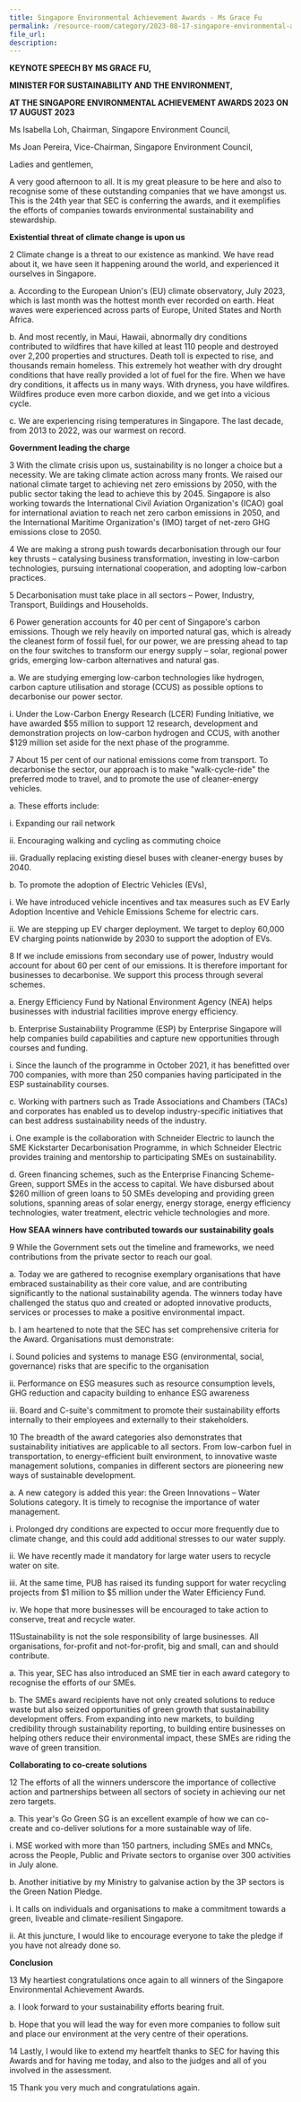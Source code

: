 ```yaml
---
title: Singapore Environmental Achievement Awards - Ms Grace Fu
permalink: /resource-room/category/2023-08-17-singapore-environmental-achievement-awards
file_url:
description:
---
```

**KEYNOTE SPEECH BY MS GRACE FU,**

**MINISTER FOR SUSTAINABILITY AND THE ENVIRONMENT,**

**AT THE SINGAPORE ENVIRONMENTAL ACHIEVEMENT AWARDS 2023 ON 17 AUGUST 2023**

Ms Isabella Loh, Chairman, Singapore Environment Council,

Ms Joan Pereira, Vice-Chairman, Singapore Environment Council,

Ladies and gentlemen,

A very good afternoon to all. It is my great pleasure to be here and also to recognise some of these outstanding companies that we have amongst us. This is the 24th year that SEC is conferring the awards, and it exemplifies the efforts of companies towards environmental sustainability and stewardship.

**Existential threat of climate change is upon us**

2 Climate change is a threat to our existence as mankind. We have read about it, we have seen it happening around the world, and experienced it ourselves in Singapore.

a. According to the European Union's (EU) climate observatory, July 2023, which is last month was the hottest month ever recorded on earth. Heat waves were experienced across parts of Europe, United States and North Africa.

b. And most recently, in Maui, Hawaii, abnormally dry conditions contributed to wildfires that have killed at least 110 people and destroyed over 2,200 properties and structures. Death toll is expected to rise, and thousands remain homeless. This extremely hot weather with dry drought conditions that have really provided a lot of fuel for the fire. When we have dry conditions, it affects us in many ways. With dryness, you have wildfires. Wildfires produce even more carbon dioxide, and we get into a vicious cycle.

c. We are experiencing rising temperatures in Singapore. The last decade, from 2013 to 2022, was our warmest on record.

**Government leading the charge**

3 With the climate crisis upon us, sustainability is no longer a choice but a necessity. We are taking climate action across many fronts. We raised our national climate target to achieving net zero emissions by 2050, with the public sector taking the lead to achieve this by 2045. Singapore is also working towards the International Civil Aviation Organization's (ICAO) goal for international aviation to reach net zero carbon emissions in 2050, and the International Maritime Organization's (IMO) target of net-zero GHG emissions close to 2050.

4 We are making a strong push towards decarbonisation through our four key thrusts – catalysing business transformation, investing in low-carbon technologies, pursuing international cooperation, and adopting low-carbon practices.

5 Decarbonisation must take place in all sectors – Power, Industry, Transport, Buildings and Households.

6 Power generation accounts for 40 per cent of Singapore's carbon emissions. Though we rely heavily on imported natural gas, which is already the cleanest form of fossil fuel, for our power, we are pressing ahead to tap on the four switches to transform our energy supply – solar, regional power grids, emerging low-carbon alternatives and natural gas.

a. We are studying emerging low-carbon technologies like hydrogen, carbon capture utilisation and storage (CCUS) as possible options to decarbonise our power sector.

i. Under the Low-Carbon Energy Research (LCER) Funding Initiative, we have awarded $55 million to support 12 research, development and demonstration projects on low-carbon hydrogen and CCUS, with another $129 million set aside for the next phase of the programme.

7 About 15 per cent of our national emissions come from transport. To decarbonise the sector, our approach is to make "walk-cycle-ride" the preferred mode to travel, and to promote the use of cleaner-energy vehicles.

a. These efforts include:

i. Expanding our rail network

ii. Encouraging walking and cycling as commuting choice

iii. Gradually replacing existing diesel buses with cleaner-energy buses by 2040.

b. To promote the adoption of Electric Vehicles (EVs),

i. We have introduced vehicle incentives and tax measures such as EV Early Adoption Incentive and Vehicle Emissions Scheme for electric cars.

ii. We are stepping up EV charger deployment. We target to deploy 60,000 EV charging points nationwide by 2030 to support the adoption of EVs.

8 If we include emissions from secondary use of power, Industry would account for about 60 per cent of our emissions. It is therefore important for businesses to decarbonise. We support this process through several schemes.

a. Energy Efficiency Fund by National Environment Agency (NEA) helps businesses with industrial facilities improve energy efficiency.

b. Enterprise Sustainability Programme (ESP) by Enterprise Singapore will help companies build capabilities and capture new opportunities through courses and funding.

i. Since the launch of the programme in October 2021, it has benefitted over 700 companies, with more than 250 companies having participated in the ESP sustainability courses.

c. Working with partners such as Trade Associations and Chambers (TACs) and corporates has enabled us to develop industry-specific initiatives that can best address sustainability needs of the industry.

i. One example is the collaboration with Schneider Electric to launch the SME Kickstarter Decarbonisation Programme, in which Schneider Electric provides training and mentorship to participating SMEs on sustainability.

d. Green financing schemes, such as the Enterprise Financing Scheme-Green, support SMEs in the access to capital. We have disbursed about $260 million of green loans to 50 SMEs developing and providing green solutions, spanning areas of solar energy, energy storage, energy efficiency technologies, water treatment, electric vehicle technologies and more.

**How SEAA winners have contributed towards our sustainability goals**

9 While the Government sets out the timeline and frameworks, we need contributions from the private sector to reach our goal.

a. Today we are gathered to recognise exemplary organisations that have embraced sustainability as their core value, and are contributing significantly to the national sustainability agenda. The winners today have challenged the status quo and created or adopted innovative products, services or processes to make a positive environmental impact.

b. I am heartened to note that the SEC has set comprehensive criteria for the Award. Organisations must demonstrate:

i. Sound policies and systems to manage ESG (environmental, social, governance) risks that are specific to the organisation

ii. Performance on ESG measures such as resource consumption levels, GHG reduction and capacity building to enhance ESG awareness

iii. Board and C-suite's commitment to promote their sustainability efforts internally to their employees and externally to their stakeholders.

10 The breadth of the award categories also demonstrates that sustainability initiatives are applicable to all sectors. From low-carbon fuel in transportation, to energy-efficient built environment, to innovative waste management solutions, companies in different sectors are pioneering new ways of sustainable development.

a. A new category is added this year: the Green Innovations – Water Solutions category. It is timely to recognise the importance of water management.

i. Prolonged dry conditions are expected to occur more frequently due to climate change, and this could add additional stresses to our water supply.

ii. We have recently made it mandatory for large water users to recycle water on site.

iii. At the same time, PUB has raised its funding support for water recycling projects from $1 million to $5 million under the Water Efficiency Fund.

iv. We hope that more businesses will be encouraged to take action to conserve, treat and recycle water.

11Sustainability is not the sole responsibility of large businesses. All organisations, for-profit and not-for-profit, big and small, can and should contribute.

a. This year, SEC has also introduced an SME tier in each award category to recognise the efforts of our SMEs.

b. The SMEs award recipients have not only created solutions to reduce waste but also seized opportunities of green growth that sustainability development offers. From expanding into new markets, to building credibility through sustainability reporting, to building entire businesses on helping others reduce their environmental impact, these SMEs are riding the wave of green transition.

**Collaborating to co-create solutions**

12 The efforts of all the winners underscore the importance of collective action and partnerships between all sectors of society in achieving our net zero targets.

a. This year's Go Green SG is an excellent example of how we can co-create and co-deliver solutions for a more sustainable way of life.

i. MSE worked with more than 150 partners, including SMEs and MNCs, across the People, Public and Private sectors to organise over 300 activities in July alone.

b. Another initiative by my Ministry to galvanise action by the 3P sectors is the Green Nation Pledge.

i. It calls on individuals and organisations to make a commitment towards a green, liveable and climate-resilient Singapore.

ii. At this juncture, I would like to encourage everyone to take the pledge if you have not already done so.

**Conclusion**

13 My heartiest congratulations once again to all winners of the Singapore Environmental Achievement Awards.

a. I look forward to your sustainability efforts bearing fruit.

b. Hope that you will lead the way for even more companies to follow suit and place our environment at the very centre of their operations.

14 Lastly, I would like to extend my heartfelt thanks to SEC for having this Awards and for having me today, and also to the judges and all of you involved in the assessment.

15 Thank you very much and congratulations again. 


